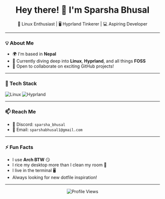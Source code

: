 <h1 align="center">Hey there! 👋 I'm Sparsha Bhusal</h1>
<p align="center">
  🐧 Linux Enthusiast | 🖥️ Hyprland Tinkerer | 💻 Aspiring Developer
</p>

---

### 💡 About Me
- 🌍 I'm based in **Nepal**
- 👀 Currently diving deep into **Linux**, **Hyprland**, and all things **FOSS**
- 🤝 Open to collaborate on exciting GitHub projects!

---

### 🔧 Tech Stack
![Linux](https://img.shields.io/badge/-Linux-333?style=for-the-badge&logo=linux)
![Hyprland](https://img.shields.io/badge/-Hyprland-333?style=for-the-badge&logo=arch-linux&logoColor=1793d1)

---

### 📫 Reach Me
- 💬 Discord: `sparsha_bhusal`
- 📮 Email: `sparshabhusal1@gmail.com`

---

### ⚡ Fun Facts
- I use **Arch BTW** 😏
- I rice my desktop more than I clean my room 🧼
- I live in the terminal 🖥️
- Always looking for new dotfile inspiration!

---

<p align="center">
  <img src="https://komarev.com/ghpvc/?username=sparshabhusal&color=blueviolet&style=flat-square" alt="Profile Views" />
</p>
